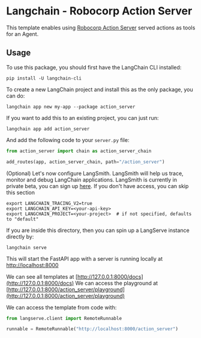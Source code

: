 # Langchain - Robocorp Action Server

This template enables using [Robocorp Action Server](https://github.com/robocorp/robocorp) served actions as tools for an Agent.

## Usage

To use this package, you should first have the LangChain CLI installed:

```shell
pip install -U langchain-cli
```

To create a new LangChain project and install this as the only package, you can do:

```shell
langchain app new my-app --package action_server
```

If you want to add this to an existing project, you can just run:

```shell
langchain app add action_server
```

And add the following code to your `server.py` file:

```python
from action_server import chain as action_server_chain

add_routes(app, action_server_chain, path="/action_server")
```

(Optional) Let's now configure LangSmith.
LangSmith will help us trace, monitor and debug LangChain applications.
LangSmith is currently in private beta, you can sign up [here](https://smith.langchain.com/).
If you don't have access, you can skip this section

```shell
export LANGCHAIN_TRACING_V2=true
export LANGCHAIN_API_KEY=<your-api-key>
export LANGCHAIN_PROJECT=<your-project>  # if not specified, defaults to "default"
```

If you are inside this directory, then you can spin up a LangServe instance directly by:

```shell
langchain serve
```

This will start the FastAPI app with a server is running locally at
[http://localhost:8000](http://localhost:8000)

We can see all templates at [http://127.0.0.1:8000/docs](http://127.0.0.1:8000/docs)
We can access the playground at [http://127.0.0.1:8000/action_server/playground](http://127.0.0.1:8000/action_server/playground)

We can access the template from code with:

```python
from langserve.client import RemoteRunnable

runnable = RemoteRunnable("http://localhost:8000/action_server")
```

